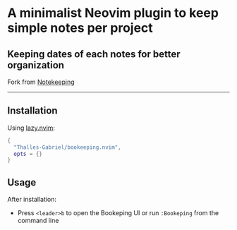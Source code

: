 # A minimalist Neovim plugin to keep simple notes per project 

## Keeping dates of each notes for better organization

Fork from [Notekeeping](https://github.com/ricarim/notekeeper.nvim/)

---

## Installation

Using [lazy.nvim](https://github.com/folke/lazy.nvim):

```lua
{
  "Thalles-Gabriel/bookeeping.nvim",
  opts = {}
}
```

## Usage 

After installation:
- Press `<leader>b` to open the Bookeping UI or run `:Bookeping` from the command line




